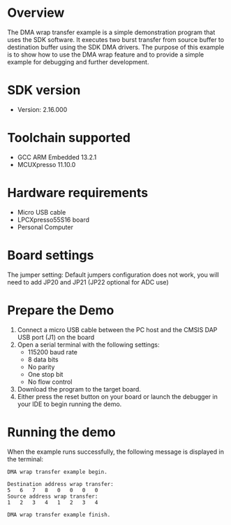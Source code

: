 Overview
========
The DMA wrap transfer example is a simple demonstration program that uses the SDK software.
It executes two burst transfer from source buffer to destination buffer using the SDK DMA drivers.
The purpose of this example is to show how to use the DMA wrap feature and to provide a simple example for
debugging and further development.

SDK version
===========
- Version: 2.16.000

Toolchain supported
===================
- GCC ARM Embedded  13.2.1
- MCUXpresso  11.10.0

Hardware requirements
=====================
- Micro USB cable
- LPCXpresso55S16 board
- Personal Computer

Board settings
==============
The jumper setting:
    Default jumpers configuration does not work,  you will need to add JP20 and JP21 (JP22 optional for ADC use)

Prepare the Demo
================
1.  Connect a micro USB cable between the PC host and the CMSIS DAP USB port (J1) on the board
2.  Open a serial terminal with the following settings:
    - 115200 baud rate
    - 8 data bits
    - No parity
    - One stop bit
    - No flow control
3.  Download the program to the target board.
4.  Either press the reset button on your board or launch the debugger in your IDE to begin running the demo.

Running the demo
================
When the example runs successfully, the following message is displayed in the terminal:
~~~~~~~~~~~~~~~~~~~~~
DMA wrap transfer example begin.

Destination address wrap transfer:
5	6	7	8	0	0	0	0
Source address wrap transfer:
1	2	3	4	1	2	3	4

DMA wrap transfer example finish.

~~~~~~~~~~~~~~~~~~~~~
